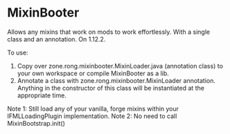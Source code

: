 # MixinBooter
Allows any mixins that work on mods to work effortlessly. With a single class and an annotation. On 1.12.2.

To use:

1. Copy over zone.rong.mixinbooter.MixinLoader.java (annotation class) to your own workspace or compile MixinBooter as a lib.
2. Annotate a class with zone.rong.mixinbooter.MixinLoader annotation. Anything in the constructor of this class will be instantiated at the appropriate time. 

Note 1: Still load any of your vanilla, forge mixins within your IFMLLoadingPlugin implementation.
Note 2: No need to call MixinBootstrap.init()
